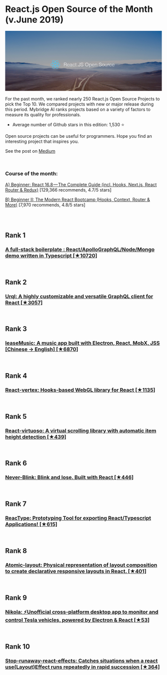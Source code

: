 # React.js Open Source of the Month (v.June 2019)

[<img src="reactjs-1906-open.png" width="800" alt="Mybridge">](https://medium.mybridge.co/react-js-open-source-of-the-month-v-june-2019-80f292543a01)

For the past month, we ranked nearly 250 React.js Open Source Projects to pick the Top 10.
We compared projects with new or major release during this period. Mybridge AI ranks projects based on a variety of factors to measure its quality for professionals.

* Average number of Github stars in this edition: 1,530 ⭐️

Open source projects can be useful for programmers. Hope you find an interesting project that inspires you.

See the post on [Medium](https://medium.mybridge.co/react-js-open-source-of-the-month-v-june-2019-80f292543a01)

<br>

### Course of the month:

[A) Beginner: React 16.8 — The Complete Guide (incl. Hooks, Next.js, React Router & Redux)](http://bit.ly/2CKGqkt) [129,366 recommends, 4.7/5 stars]

[B) Beginner II: The Modern React Bootcamp (Hooks, Context, Router & More)](http://bit.ly/2PRSM0r) [7,970 recommends, 4.8/5 stars]


<br>

<br>

## Rank 1
### [A full-stack boilerplate : React/ApolloGraphQL/Node/Mongo demo written in Typescript [★10720]](https://github.com/TrillCyborg/fullstack?utm_source=mybridge&utm_medium=blog&utm_campaign=read_more)


<br>

## Rank 2
### [Urql: A highly customizable and versatile GraphQL client for React [★3057]](https://github.com/FormidableLabs/urql?utm_source=mybridge&utm_medium=blog&utm_campaign=read_more)


<br>

## Rank 3
### [IeaseMusic: A music app built with Electron, React, MobX, JSS [Chinese -> English] [★6870]](https://github.com/trazyn/ieaseMusic?utm_source=mybridge&utm_medium=blog&utm_campaign=read_more)


<br>

## Rank 4
### [React-vertex: Hooks-based WebGL library for React [★1135]](https://github.com/sghall/react-vertex?utm_source=mybridge&utm_medium=blog&utm_campaign=read_more)


<br>

## Rank 5
### [React-virtuoso: A virtual scrolling library with automatic item height detection [★439]](https://github.com/petyosi/react-virtuoso?utm_source=mybridge&utm_medium=blog&utm_campaign=read_more)


<br>

## Rank 6
### [Never-Blink: Blink and lose. Built with React [★446]](https://github.com/ByronHsu/Never-Blink?utm_source=mybridge&utm_medium=blog&utm_campaign=read_more)


<br>

## Rank 7
### [ReacType: Prototyping Tool for exporting React/Typescript Applications! [★615]](https://github.com/open-source-labs/ReacType?utm_source=mybridge&utm_medium=blog&utm_campaign=read_more)


<br>

## Rank 8
### [Atomic-layout: Physical representation of layout composition to create declarative responsive layouts in React. [★401]](https://github.com/kettanaito/atomic-layout?utm_source=mybridge&utm_medium=blog&utm_campaign=read_more)


<br>

## Rank 9
### [Nikola: ⚡Unofficial cross-platform desktop app to monitor and control Tesla vehicles, powered by Electron & React [★53]](https://github.com/geraldoramos/nikola?utm_source=mybridge&utm_medium=blog&utm_campaign=read_more)


<br>

## Rank 10
### [Stop-runaway-react-effects:  Catches situations when a react use(Layout)Effect runs repeatedly in rapid succession [★364]](https://github.com/kentcdodds/stop-runaway-react-effects?utm_source=mybridge&utm_medium=blog&utm_campaign=read_more)


                    
